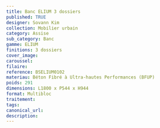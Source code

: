```yaml
---
title: Banc ELIUM 3 dossiers
published: TRUE
designer: Sovann Kim
collection: Mobilier urbain
category: Assise
sub_category: Banc
gamme: ELIUM
finitions: 3 dossiers
cover_image: 
caroussel: 
filaire: 
reference: BSELIUM0102
materiau: Béton Fibré à Ultra-hautes Performances (BFUP)
poids: 291
dimensions: L1800 x P544 x H944
format: Multibloc
traitement: 
tags: 
canonical_url: 
description: 
---
```


